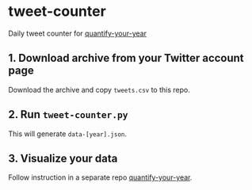 # tweet-counter
Daily tweet counter for [quantify-your-year](https://github.com/tanykim/quantify-your-year)

## 1. Download archive from your Twitter account page

Download the archive and copy ```tweets.csv``` to this repo. 

## 2. Run ``tweet-counter.py``

This will generate ```data-[year].json```.

## 3. Visualize your data

Follow instruction in a separate repo [quantify-your-year](https://github.com/tanykim/quantify-your-year).
